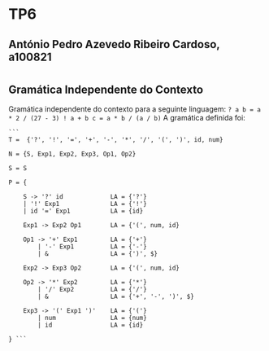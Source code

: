 # TP6
## António Pedro Azevedo Ribeiro Cardoso, a100821
# 
## Gramática Independente do Contexto
Gramática independente do contexto para a seguinte linguagem:
    ```
    ? a
    b = a * 2 / (27 - 3)
    ! a + b
    c = a * b / (a / b)
    ```
A gramática definida foi:

    ```
    T =  {'?', '!', '=', '+', '-', '*', '/', '(', ')', id, num}

    N = {S, Exp1, Exp2, Exp3, Op1, Op2}

    S = S

    P = {
    
        S -> '?' id             LA = {'?'}
        | '!' Exp1              LA = {'!'}
        | id '=' Exp1           LA = {id}

        Exp1 -> Exp2 Op1        LA = {'(', num, id}

        Op1 -> '+' Exp1         LA = {'+'}
            | '-' Exp1          LA = {'-'}
            | &                 LA = {')', $}

        Exp2 -> Exp3 Op2        LA = {'(', num, id}

        Op2 -> '*' Exp2         LA = {'*'}
            | '/' Exp2          LA = {'/'}
            | &                 LA = {'+', '-', ')', $}

        Exp3 -> '(' Exp1 ')'    LA = {'('}
            | num               LA = {num}
            | id                LA = {id}

    } ```